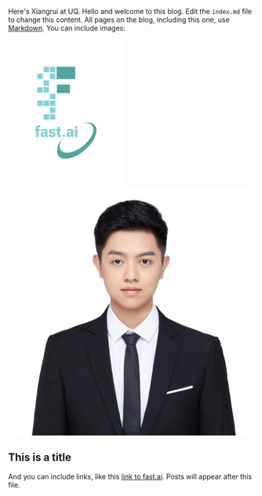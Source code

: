 Here's Xiangrui at UQ.
Hello and welcome to this blog. Edit the `index.md` file to change this content. All pages on the blog, including this one, use [Markdown](https://guides.github.com/features/mastering-markdown/). You can include images:

![Image of fast.ai logo](images/logo.png)
![Image of Xiangrui](images/微信图片_20221027212252.jpg)

## This is a title

And you can include links, like this [link to fast.ai](https://www.fast.ai). Posts will appear after this file. 
